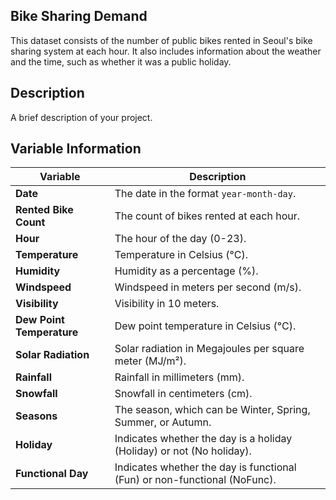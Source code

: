 ## Bike Sharing Demand
This dataset consists of the number of public bikes rented in Seoul's bike sharing system at each hour. It also includes information about the weather and the time, such as whether it was a public holiday.

## Description
A brief description of your project.

## Variable Information

| Variable             | Description                                                                 |
|----------------------|-----------------------------------------------------------------------------|
| **Date**             | The date in the format `year-month-day`.                                    |
| **Rented Bike Count**| The count of bikes rented at each hour.                                     |
| **Hour**             | The hour of the day (0-23).                                                 |
| **Temperature**      | Temperature in Celsius (°C).                                                |
| **Humidity**         | Humidity as a percentage (%).                                               |
| **Windspeed**        | Windspeed in meters per second (m/s).                                       |
| **Visibility**       | Visibility in 10 meters.                                                    |
| **Dew Point Temperature** | Dew point temperature in Celsius (°C).                                    |
| **Solar Radiation**  | Solar radiation in Megajoules per square meter (MJ/m²).                     |
| **Rainfall**         | Rainfall in millimeters (mm).                                               |
| **Snowfall**         | Snowfall in centimeters (cm).                                               |
| **Seasons**          | The season, which can be Winter, Spring, Summer, or Autumn.                 |
| **Holiday**          | Indicates whether the day is a holiday (Holiday) or not (No holiday).        |
| **Functional Day**   | Indicates whether the day is functional (Fun) or non-functional (NoFunc).   |
